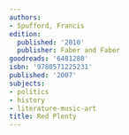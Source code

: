 ```yaml
---
authors:
- Spufford, Francis
edition:
  published: '2010'
  publisher: Faber and Faber
goodreads: '6481280'
isbn: '9780571225231'
published: '2007'
subjects:
- politics
- history
- literature-music-art
title: Red Plenty
---
```


